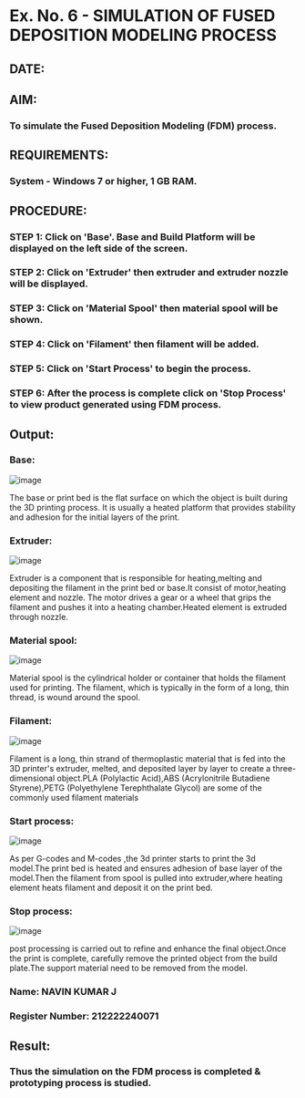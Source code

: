 # Ex. No. 6 - SIMULATION OF FUSED DEPOSITION MODELING PROCESS

## DATE: 
## AIM:
### To simulate the Fused Deposition Modeling (FDM) process.

## REQUIREMENTS:
### System - Windows 7 or higher, 1 GB RAM.

## PROCEDURE:
### STEP 1: Click on 'Base'. Base and Build Platform will be displayed on the left side of the screen.
### STEP 2: Click on 'Extruder' then extruder and extruder nozzle will be displayed.
### STEP 3: Click on 'Material Spool' then material spool will be shown.
### STEP 4: Click on 'Filament' then filament will be added.
### STEP 5: Click on 'Start Process' to begin the process.
### STEP 6: After the process is complete click on 'Stop Process' to view product generated using FDM process.


## Output:

### Base:

![image](https://github.com/gururamu08/Ex.-No---6.-SIMULATION-OF-FUSED-DEPOSITION-MODELING-PROCESS/assets/118707009/2bbd128a-30e4-4a61-8232-3887a971c346)

The base or print bed is the flat surface on which the object is built during the 3D printing process. It is usually a heated platform that provides stability and adhesion for the initial layers of the print.

### Extruder:

![image](https://github.com/gururamu08/Ex.-No---6.-SIMULATION-OF-FUSED-DEPOSITION-MODELING-PROCESS/assets/118707009/6322541c-fe07-4969-a2e3-fd6518f3e6a0)


Extruder is a component that is responsible for heating,melting and depositing the filament in the print bed or base.It consist of motor,heating element and nozzle. The motor drives a gear or a wheel that grips the filament and pushes it into a heating chamber.Heated element is extruded through nozzle.

### Material spool:

![image](https://github.com/gururamu08/Ex.-No---6.-SIMULATION-OF-FUSED-DEPOSITION-MODELING-PROCESS/assets/118707009/fe6b502e-569e-4fef-a772-3ed4cb45359a)


Material spool is the cylindrical holder or container that holds the filament used for printing. The filament, which is typically in the form of a long, thin thread, is wound around the spool.

### Filament:

![image](https://github.com/gururamu08/Ex.-No---6.-SIMULATION-OF-FUSED-DEPOSITION-MODELING-PROCESS/assets/118707009/e4f84282-c974-4ea9-989f-530ee7a08c28)


Filament is a long, thin strand of thermoplastic material that is fed into the 3D printer's extruder, melted, and deposited layer by layer to create a three-dimensional object.PLA (Polylactic Acid),ABS (Acrylonitrile Butadiene Styrene),PETG (Polyethylene Terephthalate Glycol) are some of the commonly used filament materials

### Start process:

![image](https://github.com/gururamu08/Ex.-No---6.-SIMULATION-OF-FUSED-DEPOSITION-MODELING-PROCESS/assets/118707009/5fb8a5e8-3cbf-4421-9431-75890afda662)


As per G-codes and M-codes ,the 3d printer starts to print the 3d model.The print bed is heated and ensures adhesion of base layer of the model.Then the filament from spool is pulled into extruder,where heating element heats filament and deposit it on the print bed.

### Stop process:

![image](https://github.com/gururamu08/Ex.-No---6.-SIMULATION-OF-FUSED-DEPOSITION-MODELING-PROCESS/assets/118707009/c5384eaf-1449-4929-a793-b0dbdac8e400)


post processing is carried out to refine and enhance the final object.Once the print is complete, carefully remove the printed object from the build plate.The support material need to be removed from the model.



### Name: NAVIN KUMAR J
### Register Number: 212222240071

## Result:
### Thus the simulation on the FDM process is completed & prototyping process is studied.

